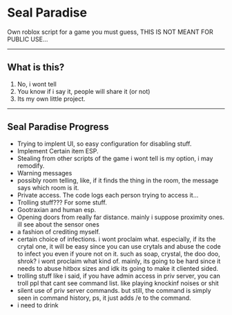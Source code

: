 # Seal Paradise

Own roblox script for a game you must guess, THIS IS NOT MEANT FOR PUBLIC USE...

---

## What is this?

1. No, i wont tell
2. You know if i say it, people will share it (or not)
3. Its my own little project.

---

## Seal Paradise Progress

* Trying to implent UI, so easy configuration for disabling stuff.
* Implement Certain item ESP.
* Stealing from other scripts of the game i wont tell is my option, i may remodify.
* Warning messages
* possibly room telling, like, if it finds the thing in the room, the message says which room is it.
* Private access. The code logs each person trying to access it...
* Trolling stuff??? For some stuff.
* Gootraxian and human esp.
* Opening doors from really far distance. mainly i suppose proximity ones. ill see about the sensor ones
* a fashion of crediting myself.
* certain choice of infections. i wont proclaim what. especially, if its the crytal one, it will be easy since you can use crytals and abuse the code to infect you even if youre not on it. such as soap, crystal, the doo doo, shrok? i wont proclaim what kind of. mainly, its going to be hard since it needs to abuse hitbox sizes and idk its going to make it cliented sided.
* trolling stuff like i said, if you have admin access in priv server, you can troll ppl that cant see command list. like playing knockinf noises or shit
* silent use of priv server commands. but still, the command is simply seen in command history, ps, it just adds /e to the command.
* i need to drink
